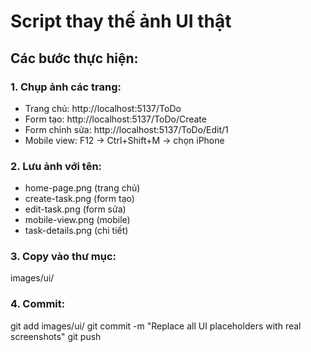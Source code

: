 # Script thay thế ảnh UI thật

## Các bước thực hiện:

### 1. Chụp ảnh các trang:
- Trang chủ: http://localhost:5137/ToDo
- Form tạo: http://localhost:5137/ToDo/Create  
- Form chỉnh sửa: http://localhost:5137/ToDo/Edit/1
- Mobile view: F12 → Ctrl+Shift+M → chọn iPhone

### 2. Lưu ảnh với tên:
- home-page.png (trang chủ)
- create-task.png (form tạo)
- edit-task.png (form sửa)
- mobile-view.png (mobile)
- task-details.png (chi tiết)

### 3. Copy vào thư mục:
images/ui/

### 4. Commit:
git add images/ui/
git commit -m "Replace all UI placeholders with real screenshots"
git push
